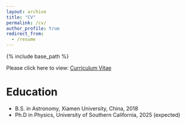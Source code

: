 ```yaml
---
layout: archive
title: "CV"
permalink: /cv/
author_profile: true
redirect_from:
  - /resume
---
```


{% include base_path %}

Please click here to view: [Curriculum Vitae](https://dawei-zh.github.io/files/CV_Dawei_Zhong.pdf)

Education
======

* B.S. in Astronomy, Xiamen University, China, 2018
* Ph.D in Physics, University of Southern California, 2025 (expected)

